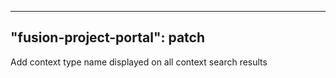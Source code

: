 
---
"fusion-project-portal": patch
--- 
Add context type name displayed on all context search results
